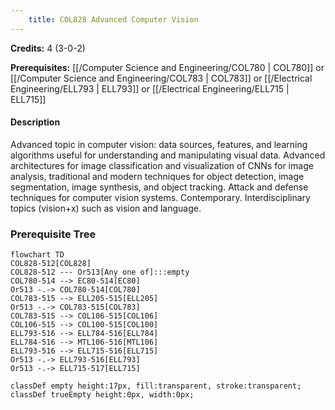 ```yaml
---
    title: COL828 Advanced Computer Vision
---
```

**Credits:** 4 (3-0-2)



**Prerequisites:** [[/Computer Science and Engineering/COL780 | COL780]] or [[/Computer Science and Engineering/COL783 | COL783]] or [[/Electrical Engineering/ELL793 | ELL793]] or [[/Electrical Engineering/ELL715 | ELL715]]

#### Description 
Advanced topic in computer vision: data sources, features, and learning algorithms useful for understanding and manipulating visual data. Advanced architectures for image classification and visualization of CNNs for image analysis, traditional and modern techniques for object detection, image segmentation, image synthesis, and object tracking. Attack and defense techniques for computer vision systems. Contemporary. Interdisciplinary topics (vision+x) such as vision and language.

### Prerequisite Tree

```mermaid
flowchart TD
COL828-512[COL828]
COL828-512 --- Or513[Any one of]:::empty
COL780-514 --> EC80-514[EC80]
Or513 -.-> COL780-514[COL780]
COL783-515 --> ELL205-515[ELL205]
Or513 -.-> COL783-515[COL783]
COL783-515 --> COL106-515[COL106]
COL106-515 --> COL100-515[COL100]
ELL793-516 --> ELL784-516[ELL784]
ELL784-516 --> MTL106-516[MTL106]
ELL793-516 --> ELL715-516[ELL715]
Or513 -.-> ELL793-516[ELL793]
Or513 -.-> ELL715-517[ELL715]

classDef empty height:17px, fill:transparent, stroke:transparent;
classDef trueEmpty height:0px, width:0px;
```